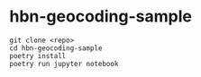 # hbn-geocoding-sample

```
git clone <repo>
cd hbn-geocoding-sample
poetry install
poetry run jupyter notebook
```
